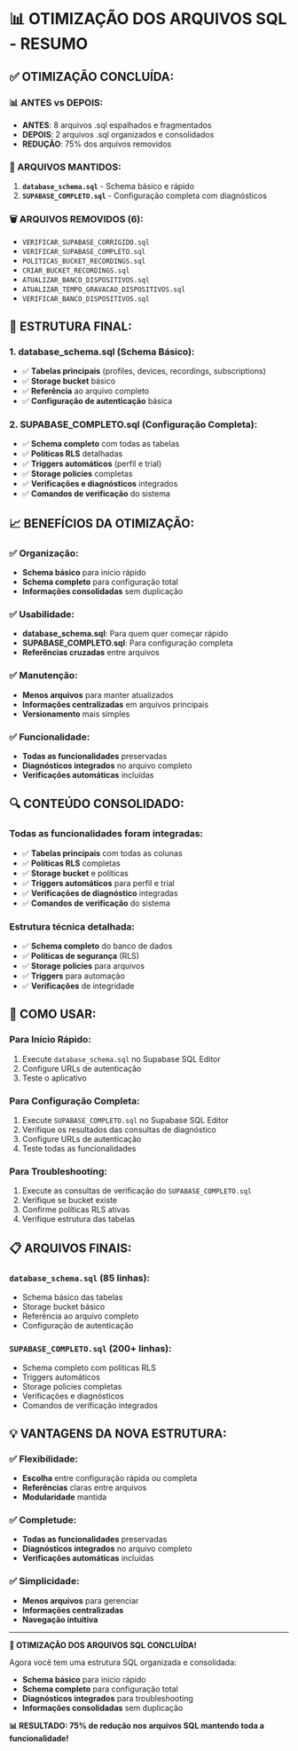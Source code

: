 # 📊 OTIMIZAÇÃO DOS ARQUIVOS SQL - RESUMO

## ✅ **OTIMIZAÇÃO CONCLUÍDA:**

### **📊 ANTES vs DEPOIS:**
- **ANTES**: 8 arquivos .sql espalhados e fragmentados
- **DEPOIS**: 2 arquivos .sql organizados e consolidados
- **REDUÇÃO**: 75% dos arquivos removidos

### **📁 ARQUIVOS MANTIDOS:**
1. **`database_schema.sql`** - Schema básico e rápido
2. **`SUPABASE_COMPLETO.sql`** - Configuração completa com diagnósticos

### **🗑️ ARQUIVOS REMOVIDOS (6):**
- `VERIFICAR_SUPABASE_CORRIGIDO.sql`
- `VERIFICAR_SUPABASE_COMPLETO.sql`
- `POLITICAS_BUCKET_RECORDINGS.sql`
- `CRIAR_BUCKET_RECORDINGS.sql`
- `ATUALIZAR_BANCO_DISPOSITIVOS.sql`
- `ATUALIZAR_TEMPO_GRAVACAO_DISPOSITIVOS.sql`
- `VERIFICAR_BANCO_DISPOSITIVOS.sql`

## 🎯 **ESTRUTURA FINAL:**

### **1. database_schema.sql (Schema Básico):**
- ✅ **Tabelas principais** (profiles, devices, recordings, subscriptions)
- ✅ **Storage bucket** básico
- ✅ **Referência** ao arquivo completo
- ✅ **Configuração de autenticação** básica

### **2. SUPABASE_COMPLETO.sql (Configuração Completa):**
- ✅ **Schema completo** com todas as tabelas
- ✅ **Políticas RLS** detalhadas
- ✅ **Triggers automáticos** (perfil e trial)
- ✅ **Storage policies** completas
- ✅ **Verificações e diagnósticos** integrados
- ✅ **Comandos de verificação** do sistema

## 📈 **BENEFÍCIOS DA OTIMIZAÇÃO:**

### **✅ Organização:**
- **Schema básico** para início rápido
- **Schema completo** para configuração total
- **Informações consolidadas** sem duplicação

### **✅ Usabilidade:**
- **database_schema.sql**: Para quem quer começar rápido
- **SUPABASE_COMPLETO.sql**: Para configuração completa
- **Referências cruzadas** entre arquivos

### **✅ Manutenção:**
- **Menos arquivos** para manter atualizados
- **Informações centralizadas** em arquivos principais
- **Versionamento** mais simples

### **✅ Funcionalidade:**
- **Todas as funcionalidades** preservadas
- **Diagnósticos integrados** no arquivo completo
- **Verificações automáticas** incluídas

## 🔍 **CONTEÚDO CONSOLIDADO:**

### **Todas as funcionalidades foram integradas:**
- ✅ **Tabelas principais** com todas as colunas
- ✅ **Políticas RLS** completas
- ✅ **Storage bucket** e políticas
- ✅ **Triggers automáticos** para perfil e trial
- ✅ **Verificações de diagnóstico** integradas
- ✅ **Comandos de verificação** do sistema

### **Estrutura técnica detalhada:**
- ✅ **Schema completo** do banco de dados
- ✅ **Políticas de segurança** (RLS)
- ✅ **Storage policies** para arquivos
- ✅ **Triggers** para automação
- ✅ **Verificações** de integridade

## 🚀 **COMO USAR:**

### **Para Início Rápido:**
1. Execute `database_schema.sql` no Supabase SQL Editor
2. Configure URLs de autenticação
3. Teste o aplicativo

### **Para Configuração Completa:**
1. Execute `SUPABASE_COMPLETO.sql` no Supabase SQL Editor
2. Verifique os resultados das consultas de diagnóstico
3. Configure URLs de autenticação
4. Teste todas as funcionalidades

### **Para Troubleshooting:**
1. Execute as consultas de verificação do `SUPABASE_COMPLETO.sql`
2. Verifique se bucket existe
3. Confirme políticas RLS ativas
4. Verifique estrutura das tabelas

## 📋 **ARQUIVOS FINAIS:**

### **`database_schema.sql` (85 linhas):**
- Schema básico das tabelas
- Storage bucket básico
- Referência ao arquivo completo
- Configuração de autenticação

### **`SUPABASE_COMPLETO.sql` (200+ linhas):**
- Schema completo com políticas RLS
- Triggers automáticos
- Storage policies completas
- Verificações e diagnósticos
- Comandos de verificação integrados

## 💡 **VANTAGENS DA NOVA ESTRUTURA:**

### **✅ Flexibilidade:**
- **Escolha** entre configuração rápida ou completa
- **Referências** claras entre arquivos
- **Modularidade** mantida

### **✅ Completude:**
- **Todas as funcionalidades** preservadas
- **Diagnósticos integrados** no arquivo completo
- **Verificações automáticas** incluídas

### **✅ Simplicidade:**
- **Menos arquivos** para gerenciar
- **Informações centralizadas**
- **Navegação intuitiva**

---

**🎉 OTIMIZAÇÃO DOS ARQUIVOS SQL CONCLUÍDA!**

Agora você tem uma estrutura SQL organizada e consolidada:
- **Schema básico** para início rápido
- **Schema completo** para configuração total
- **Diagnósticos integrados** para troubleshooting
- **Informações consolidadas** sem duplicação

**📊 RESULTADO: 75% de redução nos arquivos SQL mantendo toda a funcionalidade!**

